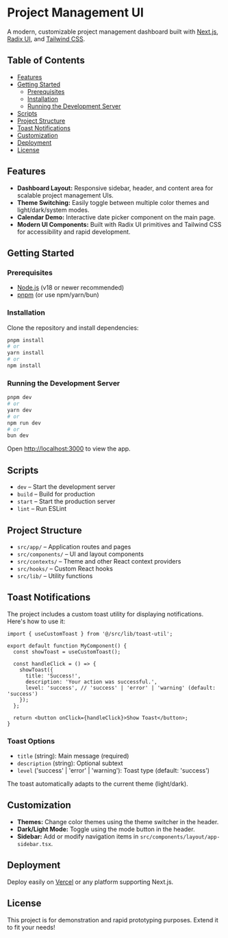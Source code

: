 # Project Management UI

A modern, customizable project management dashboard built with [Next.js](https://nextjs.org), [Radix UI](https://www.radix-ui.com/), and [Tailwind CSS](https://tailwindcss.com/).

## Table of Contents

- [Features](#features)
- [Getting Started](#getting-started)
  - [Prerequisites](#prerequisites)
  - [Installation](#installation)
  - [Running the Development Server](#running-the-development-server)
- [Scripts](#scripts)
- [Project Structure](#project-structure)
- [Toast Notifications](#toast-notifications)
- [Customization](#customization)
- [Deployment](#deployment)
- [License](#license)

## Features

- **Dashboard Layout:** Responsive sidebar, header, and content area for scalable project management UIs.
- **Theme Switching:** Easily toggle between multiple color themes and light/dark/system modes.
- **Calendar Demo:** Interactive date picker component on the main page.
- **Modern UI Components:** Built with Radix UI primitives and Tailwind CSS for accessibility and rapid development.

## Getting Started

### Prerequisites
- [Node.js](https://nodejs.org/) (v18 or newer recommended)
- [pnpm](https://pnpm.io/) (or use npm/yarn/bun)

### Installation

Clone the repository and install dependencies:

```bash
pnpm install
# or
yarn install
# or
npm install
```

### Running the Development Server

```bash
pnpm dev
# or
yarn dev
# or
npm run dev
# or
bun dev
```

Open [http://localhost:3000](http://localhost:3000) to view the app.

## Scripts

- `dev` – Start the development server
- `build` – Build for production
- `start` – Start the production server
- `lint` – Run ESLint

## Project Structure

- `src/app/` – Application routes and pages
- `src/components/` – UI and layout components
- `src/contexts/` – Theme and other React context providers
- `src/hooks/` – Custom React hooks
- `src/lib/` – Utility functions

## Toast Notifications

The project includes a custom toast utility for displaying notifications. Here's how to use it:

```tsx
import { useCustomToast } from '@/src/lib/toast-util';

export default function MyComponent() {
  const showToast = useCustomToast();

  const handleClick = () => {
    showToast({
      title: 'Success!',
      description: 'Your action was successful.',
      level: 'success', // 'success' | 'error' | 'warning' (default: 'success')
    });
  };

  return <button onClick={handleClick}>Show Toast</button>;
}
```

### Toast Options
- `title` (string): Main message (required)
- `description` (string): Optional subtext
- `level` ('success' | 'error' | 'warning'): Toast type (default: 'success')

The toast automatically adapts to the current theme (light/dark).

## Customization

- **Themes:** Change color themes using the theme switcher in the header.
- **Dark/Light Mode:** Toggle using the mode button in the header.
- **Sidebar:** Add or modify navigation items in `src/components/layout/app-sidebar.tsx`.

## Deployment

Deploy easily on [Vercel](https://vercel.com/) or any platform supporting Next.js.

## License

This project is for demonstration and rapid prototyping purposes. Extend it to fit your needs!

